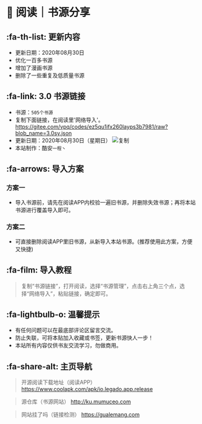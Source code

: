# 📖 阅读｜书源分享

##  :fa-th-list: 更新内容

- 更新日期：2020年08月30日
- 优化一百多书源
- 增加了漫画书源
- 删除了一些重复及低质量书源

##  :fa-link: 3.0 书源链接

- 书源：`505个书源`
- 复制下面链接，在阅读里'网络导入'。
https://gitee.com/vpq/codes/ez5qu1ifx260layps3b7981/raw?blob_name=3.0sy.json
- 更新日期：2020年08月30日（星期日）
![复制](https://images.gitee.com/uploads/images/2020/0328/212958_7fd65271_5572791.png "复制.png")
- 本站制作：酷安`一程丶`

##  :fa-arrows: 导入方案

### 方案一
- 导入书源前，请先在阅读APP内校验一遍旧书源，并删除失效书源；再将本站书源进行覆盖导入即可。

### 方案二
- 可直接删除阅读APP里旧书源，从新导入本站书源。(推荐使用此方案，方便又快捷)


##  :fa-film: 导入教程

> 复制“书源链接”，打开阅读，选择“书源管理”，点击右上角三个点，选择“网络导入”，粘贴链接，确定即可。


##  :fa-lightbulb-o: 温馨提示

- 有任何问题可以在最底部评论区留言交流。
- 防止失联，可将本贴加入收藏或书签，更新书源快人一步！
- 本站所有内容仅供书友交流学习，勿做商用。

##   :fa-share-alt: 主页导航

> 开源阅读下载地址（阅读APP）
https://www.coolapk.com/apk/io.legado.app.release

> 源仓库（书源网站）
http://ku.mumuceo.com

> 网站挂了吗（链接检测）
https://gualemang.com